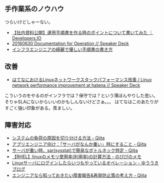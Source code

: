 手作業系のノウハウ
---

つらいけどしゃーない。

* [【社内資料公開】運用手順書を作る時のポイントについて書いてみた ｜ Developers.IO](http://dev.classmethod.jp/operation/cm-operation-manual-howto/)
* [20160630 Documentation for Operation // Speaker Deck](https://speakerdeck.com/opelab/20160630-documentation-for-operation)
* [インフラエンジニアの綺麗で優しい手順書の書き方](http://www.slideshare.net/shoheikoyama77/ss-52793124)

改善
----

* [はてなにおけるLinuxネットワークスタックパフォーマンス改善 / Linux network performance improvement at hatena // Speaker Deck](https://speakerdeck.com/yuukit/linux-network-performance-improvement-at-hatena)

こういうのをやるのがインフラでは？保守では？という薄ぼんやりした思い。
そりゃSLAにないからいいのかもしんないけどさぁ。。。
はてなはこのあたりがすごく強い印象がある。羨ましい。

障害対応
---

* [システムの負荷の原因を切り分ける方法 - Qiita](http://qiita.com/k0kubun/items/8ab1dfa7c0359d8e618d)
* [アプリエンジニア向け：「サーバがなんか重い」時にすること - Qiita](http://qiita.com/yuku_t/items/2f5341e4aa635800a0a1)
* [サーバが重い時、sar(sysstat)で簡易なボトルネック特定 - Qiita](http://qiita.com/kidach1/items/07637a5baa0da7d52e6a)
* [【RHEL】linuxのメモリ使用率(利用率)の計算方法 - のぴぴのメモ](http://nopipi.hatenablog.com/entry/2015/09/13/181026)
* [Linuxサーバにログインしたらいつもやっているオペレーション - ゆううきブログ](http://yuuki.hatenablog.com/entry/linux-server-operations)
* [エンジニアなら知っておきたい障害報告&再発防止策の考え方 - Qiita](http://qiita.com/hirokidaichi/items/f9f4549c88aaf8b38bda)